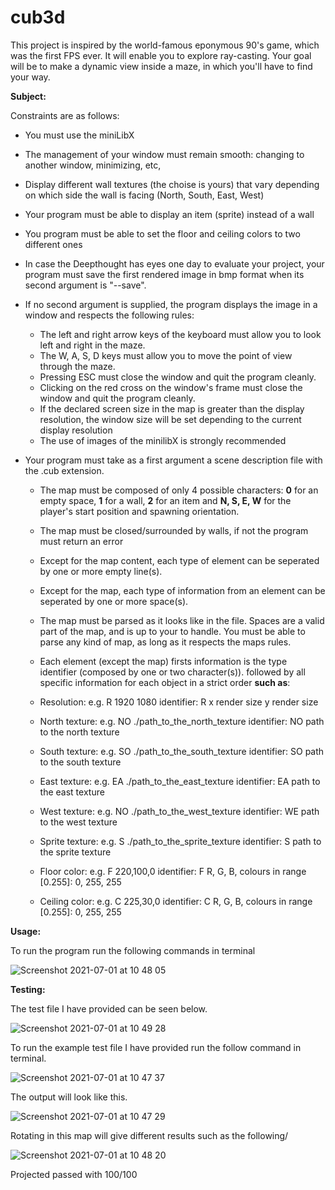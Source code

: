 # cub3d
This project is inspired by the world-famous eponymous 90's game, which was the first FPS ever. It will enable you to explore ray-casting. Your goal will be to make a dynamic view inside a maze, in which you'll have to find your way.

**Subject:**

Constraints are as follows:
- You must use the miniLibX
- The management of your window must remain smooth: changing to another window, minimizing, etc,
- Display different wall textures (the choise is yours) that vary depending on which side the wall is facing (North, South, East, West)
- Your program must be able to display an item (sprite) instead of a wall
- You program must be able to set the floor and ceiling colors to two different ones
- In case the Deepthought has eyes one day to evaluate your project, your program must save the first rendered image in bmp format when its second argument is "--save".
- If no second argument is supplied, the program displays the image in a window and respects the following rules:
  - The left and right arrow keys of the keyboard must allow you to look left and right in the maze.
  - The W, A, S, D keys must allow you to move the point of view through the maze.
  - Pressing ESC must close the window and quit the program cleanly.
  - Clicking on the red cross on the window's frame must close the window and quit the program cleanly.
  - If the declared screen size in the map is greater than the display resolution, the window size will be set depending to the current display resolution
  - The use of images of the minilibX is strongly recommended

- Your program must take as a first argument a scene description file with the .cub extension.
  - The map must be composed of only 4 possible characters: **0** for an empty space, **1** for a wall, **2** for an item and **N, S, E, W** for the player's start position and spawning orientation.
  - The map must be closed/surrounded by walls, if not the program must return an error
  - Except for the map content, each type of element can be seperated by one or more empty line(s).
  - Except for the map, each type of information from an element can be seperated by one or more space(s).
  - The map must be parsed as it looks like in the file. Spaces are a valid part of the map, and is up to your to handle. You must be able to parse any kind of map, as long as it respects the maps rules.
  - Each element (except the map) firsts information is the type identifier (composed by one or two character(s)). followed by all specific information for each object in a strict order **such as**:

   - Resolution:
      e.g. R 1920 1080
      identifier: R
      x render size
      y render size
    - North texture:
      e.g. NO ./path_to_the_north_texture
      identifier: NO
      path to the north texture
    - South texture:
      e.g. SO ./path_to_the_south_texture
      identifier: SO
      path to the south texture
    - East texture:
      e.g. EA ./path_to_the_east_texture
      identifier: EA
      path to the east texture
    - West texture:
      e.g. NO ./path_to_the_west_texture
      identifier: WE
      path to the west texture
    - Sprite texture:
      e.g. S ./path_to_the_sprite_texture
      identifier: S
      path to the sprite texture
    - Floor color:
      e.g. F 220,100,0
      identifier: F
      R, G, B, colours in range [0.255]: 0, 255, 255
    - Ceiling color:
      e.g. C 225,30,0
      identifier: C
      R, G, B, colours in range [0.255]: 0, 255, 255
      
      
**Usage:**

To run the program run the following commands in terminal

![Screenshot 2021-07-01 at 10 48 05](https://user-images.githubusercontent.com/61982496/124098572-f0661380-da5c-11eb-8ae8-b8770296bc91.png)


**Testing:**

The test file I have provided can be seen below.

![Screenshot 2021-07-01 at 10 49 28](https://user-images.githubusercontent.com/61982496/124098653-05db3d80-da5d-11eb-9693-963435a80fb2.png)


To run the example test file I have provided run the follow command in terminal.

![Screenshot 2021-07-01 at 10 47 37](https://user-images.githubusercontent.com/61982496/124098538-ea703280-da5c-11eb-97ea-7d0d2e31257e.png)

The output will look like this.

![Screenshot 2021-07-01 at 10 47 29](https://user-images.githubusercontent.com/61982496/124098497-e3492480-da5c-11eb-9fde-8b71cedcd107.png)

Rotating in this map will give different results such as the following/

![Screenshot 2021-07-01 at 10 48 20](https://user-images.githubusercontent.com/61982496/124098622-fc51d580-da5c-11eb-9abf-6e2fcf75f8cd.png)
      
      
 
 Projected passed with 100/100
      
